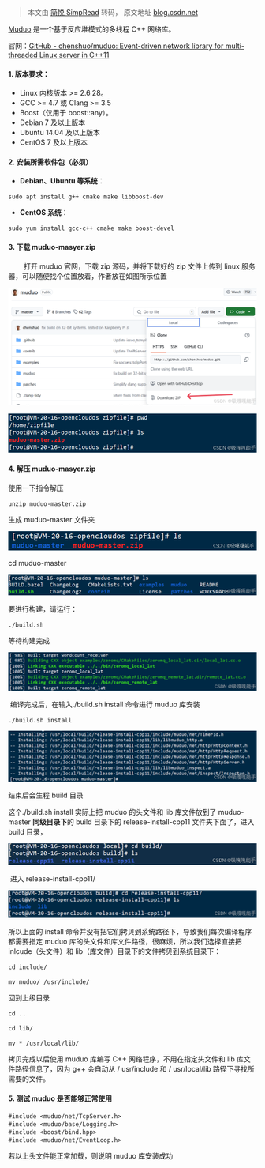 > 本文由 [简悦 SimpRead](http://ksria.com/simpread/) 转码， 原文地址 [blog.csdn.net](https://blog.csdn.net/qq_55882840/article/details/145346115)

[Muduo](https://so.csdn.net/so/search?q=Muduo&spm=1001.2101.3001.7020) 是一个基于反应堆模式的多线程 C++ 网络库。

官网：[GitHub - chenshuo/muduo: Event-driven network library for multi-threaded Linux server in C++11](http://github.com/chenshuo/muduo "GitHub - chenshuo/muduo: Event-driven network library for multi-threaded Linux server in C++11")

#### 1. 版本要求：

*   Linux 内核版本 >= 2.6.28。
*   GCC >= 4.7 或 Clang >= 3.5
*   Boost（仅用于 boost::any）。
*   Debian 7 及以上版本
*   Ubuntu 14.04 及以上版本
*   CentOS 7 及以上版本

#### 2. 安装所需软件包（必须）

*   **Debian、Ubuntu 等系统**：

```
sudo apt install g++ cmake make libboost-dev

```

*   **CentOS 系统**：

```
sudo yum install gcc-c++ cmake make boost-devel

```

#### 3. 下载 muduo-masyer.zip

        打开 muduo 官网，下载 zip 源码，并将下载好的 zip 文件上传到 linux 服务器，可以随便找个位置放着，作者放在如图所示位置

![alt text](./assets/image.png)

![alt text](./assets/image-1.png)

#### 4. 解压 muduo-masyer.zip

使用一下指令解压

```
unzip muduo-master.zip

```

生成 muduo-master 文件夹

![alt text](./assets/image-2.png)

cd muduo-master 

![alt text](./assets/image-3.png)

要进行构建，请运行：

```
./build.sh

```

等待构建完成  

![alt text](./assets/image-4.png)

 编译完成后，在输入./build.sh install 命令进行 muduo 库安装

```
./build.sh install

```

![alt text](./assets/image-5.png)

结束后会生程 build 目录

这个./build.sh install 实际上把 muduo 的头文件和 lib 库文件放到了 muduo-master **同级目录下**的 build 目录下的 release-install-cpp11 文件夹下面了，进入 build 目录，

![alt text](./assets/image-6.png)

 进入 release-install-cpp11/

![alt text](./assets/image-7.png)

所以上面的 install 命令并没有把它们拷贝到系统路径下，导致我们每次编译程序都需要指定 muduo 库的头文件和库文件路径，很麻烦，所以我们选择直接把 inlcude（头文件）和 lib（库文件）目录下的文件拷贝到系统目录下： 

```
cd include/

```

```
mv muduo/ /usr/include/

```

回到上级目录 

```
cd ..

```

```
cd lib/

```

```
mv * /usr/local/lib/

```

拷贝完成以后使用 muduo 库编写 C++ 网络程序，不用在指定头文件和 lib 库文件路径信息了，因为 g++ 会自动从 / usr/include 和 / usr/local/lib 路径下寻找所需要的文件。

#### 5. **测试 muduo 是否能够正常使用**

```
#include <muduo/net/TcpServer.h>
#include <muduo/base/Logging.h>
#include <boost/bind.hpp>
#include <muduo/net/EventLoop.h>
```

若以上头文件能正常加载，则说明 muduo 库安装成功